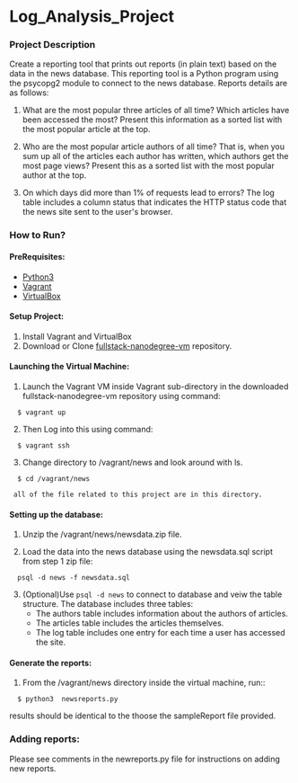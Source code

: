 # Log_Analysis_Project

### Project Description
Create a reporting tool that prints out reports (in plain text) based on the data in the news database. This reporting tool is a Python program using the psycopg2 module to connect to the news database. Reports details are as follows:

1. What are the most popular three articles of all time? Which articles have been accessed the most? Present this information as a sorted list with the most popular article at the top.

2. Who are the most popular article authors of all time? That is, when you sum up all of the articles each author has written, which authors get the most page views? Present this as a sorted list with the most popular author at the top.

3. On which days did more than 1% of requests lead to errors? The log table includes a column status that indicates the HTTP status code that the news site sent to the user's browser. 

### How to Run?

#### PreRequisites:
  * [Python3](https://www.python.org/)
  * [Vagrant](https://www.vagrantup.com/)
  * [VirtualBox](https://www.virtualbox.org/)
  
#### Setup Project:
  1. Install Vagrant and VirtualBox
  2. Download or Clone [fullstack-nanodegree-vm](https://github.com/mdjolieca/fullstack-nanodegree-vm/tree/Log_Analysis_Project)     repository.
  
#### Launching the Virtual Machine:
  1. Launch the Vagrant VM inside Vagrant sub-directory in the downloaded fullstack-nanodegree-vm repository using command:
  
  ```
    $ vagrant up
  ```
  2. Then Log into this using command:
  
  ```
    $ vagrant ssh
  ```
  3. Change directory to /vagrant/news and look around with ls.
  ```
    $ cd /vagrant/news
  ```
     all of the file related to this project are in this directory.
  
#### Setting up the database:

   1. Unzip the /vagrant/news/newsdata.zip  file.  
  
   2. Load the data into the news database using the newsdata.sql script from step 1 zip file:
  
  ``` 
    psql -d news -f newsdata.sql
  ```
   3. (Optional)Use `psql -d news` to connect to database and veiw the table structure.
      The database includes three tables:
        * The authors table includes information about the authors of articles.
        * The articles table includes the articles themselves.
        * The log table includes one entry for each time a user has accessed the site.
  
 
  #### Generate the reports:
  1. From the /vagrant/news directory inside the virtual machine, run::
  ```
    $ python3  newsreports.py
  ```
  results should be identical to the thoose the sampleReport file provided.
 
  
  ### Adding reports:
  Please see comments in the newreports.py file for instructions on adding new reports.
